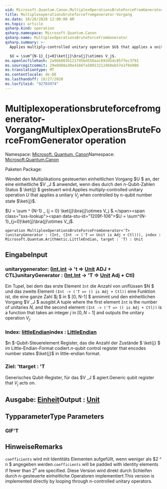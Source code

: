 ```yaml
---
uid: Microsoft.Quantum.Canon.MultiplexOperationsBruteForceFromGenerator
title: Multiplexoperationsbruteforcefromgenerator-Vorgang
ms.date: 10/26/2020 12:00:00 AM
ms.topic: article
qsharp.kind: operation
qsharp.namespace: Microsoft.Quantum.Canon
qsharp.name: MultiplexOperationsBruteForceFromGenerator
qsharp.summary: >-
  Applies multiply-controlled unitary operation $U$ that applies a unitary $V_j$ when controlled by n-qubit number state $\ket{j}$.

  $U = \sum^{N-1}_{j=0}\ket{j}\bra{j}\otimes V_j$.
ms.openlocfilehash: 2a9bb083b121745bd556aac692d5dc85ffec3791
ms.sourcegitcommit: 29e0d88a30e4166fa580132124b0eb57e1f0e986
ms.translationtype: MT
ms.contentlocale: de-DE
ms.lasthandoff: 10/27/2020
ms.locfileid: "92703974"
---
```

# <a name="multiplexoperationsbruteforcefromgenerator-operation"></a><span data-ttu-id="1209f-102">Multiplexoperationsbruteforcefromgenerator-Vorgang</span><span class="sxs-lookup"><span data-stu-id="1209f-102">MultiplexOperationsBruteForceFromGenerator operation</span></span>

<span data-ttu-id="1209f-103">Namespace: [Microsoft. Quantum. Canon](xref:Microsoft.Quantum.Canon)</span><span class="sxs-lookup"><span data-stu-id="1209f-103">Namespace: [Microsoft.Quantum.Canon](xref:Microsoft.Quantum.Canon)</span></span>

<span data-ttu-id="1209f-104">Paketen [](https://nuget.org/packages/)</span><span class="sxs-lookup"><span data-stu-id="1209f-104">Package: [](https://nuget.org/packages/)</span></span>


<span data-ttu-id="1209f-105">Wendet den Multiplikations gesteuerten einheitlichen Vorgang $U $ an, der eine einheitliche $V _J $ anwendet, wenn dies durch den n-Qubit-Zahlen Status $ \ket{j} $ gesteuert wird.</span><span class="sxs-lookup"><span data-stu-id="1209f-105">Applies multiply-controlled unitary operation $U$ that applies a unitary $V_j$ when controlled by n-qubit number state $\ket{j}$.</span></span>

<span data-ttu-id="1209f-106">$U = \sum ^ {N-1} _ {j = 0} \ket{j}\bra{j}\otimes V_j $.</span><span class="sxs-lookup"><span data-stu-id="1209f-106">$U = \sum^{N-1}_{j=0}\ket{j}\bra{j}\otimes V_j$.</span></span>

```qsharp
operation MultiplexOperationsBruteForceFromGenerator<'T> (unitaryGenerator : (Int, (Int -> ('T => Unit is Adj + Ctl))), index : Microsoft.Quantum.Arithmetic.LittleEndian, target : 'T) : Unit
```


## <a name="input"></a><span data-ttu-id="1209f-107">Eingabe</span><span class="sxs-lookup"><span data-stu-id="1209f-107">Input</span></span>

### <a name="unitarygenerator--intint---t--unit-adj--ctl"></a><span data-ttu-id="1209f-108">unitarygenerator: ([int](xref:microsoft.quantum.lang-ref.int),[int](xref:microsoft.quantum.lang-ref.int) -> 't => [Unit](xref:microsoft.quantum.lang-ref.unit) ADJ + CTL)</span><span class="sxs-lookup"><span data-stu-id="1209f-108">unitaryGenerator : ([Int](xref:microsoft.quantum.lang-ref.int),[Int](xref:microsoft.quantum.lang-ref.int) -> 'T => [Unit](xref:microsoft.quantum.lang-ref.unit) Adj + Ctl)</span></span>

<span data-ttu-id="1209f-109">Ein Tupel, bei dem das erste Element `Int` die Anzahl von uniflüssen $N $ und das zweite Element `(Int -> ('T => () is Adj + Ctl))` eine Funktion ist, die eine ganze Zahl $j $ in $ [0, N-1] $ annimmt und den einheitlichen Vorgang $V _J $ ausgibt.</span><span class="sxs-lookup"><span data-stu-id="1209f-109">A tuple where the first element `Int` is the number of unitaries $N$, and the second element `(Int -> ('T => () is Adj + Ctl))` is a function that takes an integer $j$ in $[0,N-1]$ and outputs the unitary operation $V_j$.</span></span>


### <a name="index--littleendian"></a><span data-ttu-id="1209f-110">Index: [littleEndian](xref:Microsoft.Quantum.Arithmetic.LittleEndian)</span><span class="sxs-lookup"><span data-stu-id="1209f-110">index : [LittleEndian](xref:Microsoft.Quantum.Arithmetic.LittleEndian)</span></span>

<span data-ttu-id="1209f-111">$n $-Qubit-Steuerelement Register, das die Anzahl der Zustände $ \ket{j} $ im Little-Endian-Format codiert.</span><span class="sxs-lookup"><span data-stu-id="1209f-111">$n$-qubit control register that encodes number states $\ket{j}$ in little-endian format.</span></span>


### <a name="target--t"></a><span data-ttu-id="1209f-112">Ziel: 't</span><span class="sxs-lookup"><span data-stu-id="1209f-112">target : 'T</span></span>

<span data-ttu-id="1209f-113">Generisches Qubit-Register, für das $V _J $ agiert.</span><span class="sxs-lookup"><span data-stu-id="1209f-113">Generic qubit register that $V_j$ acts on.</span></span>



## <a name="output--unit"></a><span data-ttu-id="1209f-114">Ausgabe: [Einheit](xref:microsoft.quantum.lang-ref.unit)</span><span class="sxs-lookup"><span data-stu-id="1209f-114">Output : [Unit](xref:microsoft.quantum.lang-ref.unit)</span></span>



## <a name="type-parameters"></a><span data-ttu-id="1209f-115">Typparameter</span><span class="sxs-lookup"><span data-stu-id="1209f-115">Type Parameters</span></span>

### <a name="t"></a><span data-ttu-id="1209f-116">GIF</span><span class="sxs-lookup"><span data-stu-id="1209f-116">'T</span></span>



## <a name="remarks"></a><span data-ttu-id="1209f-117">Hinweise</span><span class="sxs-lookup"><span data-stu-id="1209f-117">Remarks</span></span>

<span data-ttu-id="1209f-118">`coefficients` wird mit Identitäts Elementen aufgefüllt, wenn weniger als $2 ^ n $ angegeben werden.</span><span class="sxs-lookup"><span data-stu-id="1209f-118">`coefficients` will be padded with identity elements if fewer than $2^n$ are specified.</span></span> <span data-ttu-id="1209f-119">Diese Version wird direkt durch Schleifen durch n-gesteuerte einheitliche Operatoren implementiert.</span><span class="sxs-lookup"><span data-stu-id="1209f-119">This version is implemented directly by looping through n-controlled unitary operators.</span></span>